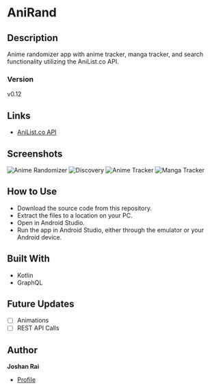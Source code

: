 # AniRand

## Description
Anime randomizer app with anime tracker, manga tracker, and search functionality utilizing the AniList.co API.

### Version
v0.12

## Links
- [AniList.co API](<https://github.com/AniList/ApiV2-GraphQL-Docs> "API")

## Screenshots
![Anime Randomizer](https://cdn.discordapp.com/attachments/887131148067672075/920805544107839508/randomizer_fragment.jpg "Anime Randomzier Fragment")
![Discovery](https://cdn.discordapp.com/attachments/887131148067672075/920805545668124722/discovery_fragment.jpg "Discovery")
![Anime Tracker](https://cdn.discordapp.com/attachments/887131148067672075/920805544497905684/anime_fragment.jpg "Anime Tracker")
![Manga Tracker](https://cdn.discordapp.com/attachments/887131148067672075/920805545131270194/manga_fragment.jpg "Manga Tracker")

## How to Use
- Download the source code from this repository.
- Extract the files to a location on your PC.
- Open in Android Studio.
- Run the app in Android Studio, either through the emulator or your Android device.

## Built With
- Kotlin
- GraphQL

## Future Updates
- [ ] Animations
- [ ] REST API Calls

## Author
**Joshan Rai**
- [Profile](https://github.com/pradheon "Joshan Rai (Pradheon)")
